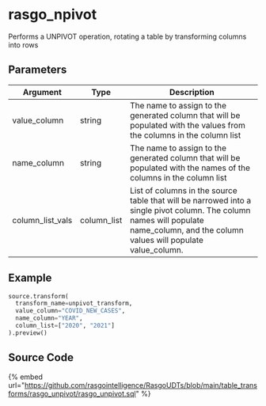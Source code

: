 

# rasgo_npivot

Performs a UNPIVOT operation, rotating a table by transforming columns into rows

## Parameters

|     Argument     |    Type     |                                                                                     Description                                                                                     |
| ---------------- | ----------- | ----------------------------------------------------------------------------------------------------------------------------------------------------------------------------------- |
| value_column     | string      | The name to assign to the generated column that will be populated with the values from the columns in the column list                                                               |
| name_column      | string      | The name to assign to the generated column that will be populated with the names of the columns in the column list                                                                  |
| column_list_vals | column_list | List of columns in the source table that will be narrowed into a single pivot column. The column names will populate name_column, and the column values will populate value_column. |


## Example

```python
source.transform(
  transform_name=unpivot_transform,
  value_column="COVID_NEW_CASES",
  name_column="YEAR",
  column_list=["2020", "2021"]
).preview()
```

## Source Code

{% embed url="https://github.com/rasgointelligence/RasgoUDTs/blob/main/table_transforms/rasgo_unpivot/rasgo_unpivot.sql" %}

